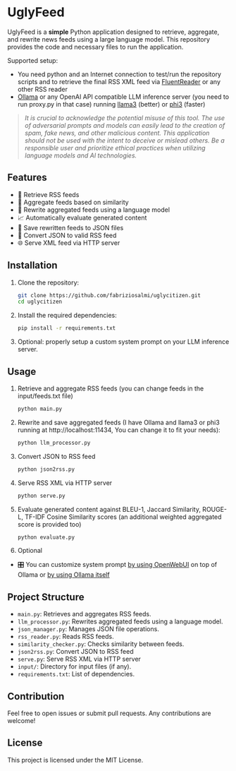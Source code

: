 # UglyFeed

UglyFeed is a **simple** Python application designed to retrieve, aggregate, and rewrite news feeds using a large language model. This repository provides the code and necessary files to run the application.

Supported setup:

- You need python and an Internet connection to test/run the repository scripts and to retrieve the final RSS XML feed via [FluentReader](https://github.com/yang991178/fluent-reader) or any other RSS reader
- [Ollama](https://ollama.com/download) or any OpenAI API compatible LLM inference server (you need to run proxy.py in that case) running [llama3](https://ollama.com/library/llama3) (better) or [phi3](https://ollama.com/library/phi3) (faster)


> _It is crucial to acknowledge the potential misuse of this tool. The use of adversarial prompts and models can easily lead to the creation of spam, fake news, and other malicious content. This application should not be used with the intent to deceive or mislead others. Be a responsible user and prioritize ethical practices when utilizing language models and AI technologies._

## Features

- 📡 Retrieve RSS feeds
- 🧮 Aggregate feeds based on similarity
- 🤖 Rewrite aggregated feeds using a language model
- 📈 Automatically evaluate generated content
- 💾 Save rewritten feeds to JSON files
- 🔁 Convert JSON to valid RSS feed
- 🌐 Serve XML feed via HTTP server

## Installation

1. Clone the repository:
    ```sh
    git clone https://github.com/fabriziosalmi/uglycitizen.git
    cd uglycitizen
    ```

2. Install the required dependencies:
    ```sh
    pip install -r requirements.txt
    ```
3. Optional: properly setup a custom system prompt on your LLM inference server.
   
## Usage

1. Retrieve and aggregate RSS feeds (you can change feeds in the input/feeds.txt file)
    ```sh
    python main.py
    ```

2. Rewrite and save aggregated feeds (I have Ollama and llama3 or phi3 running at http://localhost:11434, You can change it to fit your needs):
    ```sh
    python llm_processor.py
    ```
    
3. Convert JSON to RSS feed
    ```sh
    python json2rss.py
    ```
    
4. Serve RSS XML via HTTP server
    ```sh
    python serve.py
    ```

5. Evaluate generated content against BLEU-1, Jaccard Similarity, ROUGE-L, TF-IDF Cosine Similarity scores (an additional weighted aggregated score is provided too)
    ```sh
    python evaluate.py
    ```
    
6. Optional

- 🎛️ You can customize system prompt [by using OpenWebUI](https://github.com/open-webui/open-webui) on top of Ollama or [by using Ollama itself](https://github.com/ollama/ollama/blob/main/docs/modelfile.md)
  
## Project Structure

- `main.py`: Retrieves and aggregates RSS feeds.
- `llm_processor.py`: Rewrites aggregated feeds using a language model.
- `json_manager.py`: Manages JSON file operations.
- `rss_reader.py`: Reads RSS feeds.
- `similarity_checker.py`: Checks similarity between feeds.
- `json2rss.py`: Convert JSON to RSS feed
- `serve.py`: Serve RSS XML via HTTP server
- `input/`: Directory for input files (if any).
- `requirements.txt`: List of dependencies.

## Contribution

Feel free to open issues or submit pull requests. Any contributions are welcome!

## License

This project is licensed under the MIT License.
